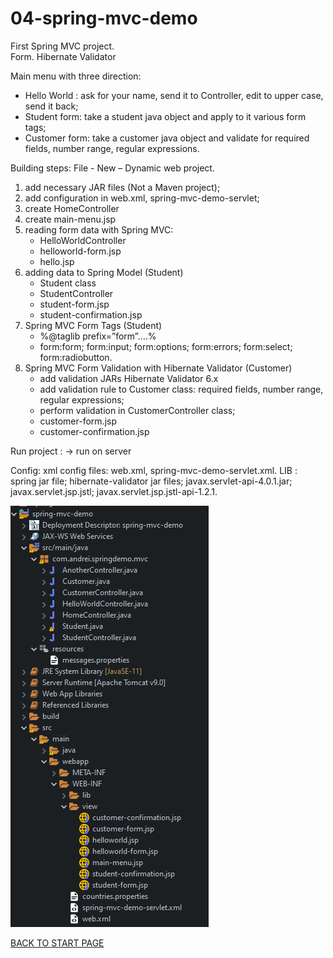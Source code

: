 # 04-spring-mvc-demo
First Spring MVC  project.  
Form.  Hibernate Validator  


Main menu with  three direction:
-	Hello World : ask for your name, send it to Controller, edit to upper case, send it back;
-	Student form: take a student java object and apply to it various form tags;
-	Customer form: take a customer java object and validate for required fields, number range, regular expressions.

	
Building steps:
File - New – Dynamic web project.
1.	add  necessary  JAR files  (Not a Maven project);
2.	add configuration in web.xml, spring-mvc-demo-servlet;
3.	create HomeController
4.	create main-menu.jsp
5.	reading form data with Spring MVC: 
    -	HelloWorldController
    -	helloworld-form.jsp
    -	hello.jsp
6.	adding data to Spring Model (Student)
    -	Student class
    -	StudentController 
    -	student-form.jsp
    -	student-confirmation.jsp
7.	Spring MVC Form Tags (Student) 
    -	%@taglib prefix=”form”....%
    -	form:form; form:input; form:options; form:errors; form:select; form:radiobutton.
8.	Spring MVC Form Validation with Hibernate Validator (Customer)
    -	add validation JARs Hibernate Validator 6.x
    -	add validation rule to Customer class: required fields, number range, regular expressions;
    -	perform validation in CustomerController class;
    -	customer-form.jsp
    -	customer-confirmation.jsp

Run project :    -> run on server

Config:  xml config files: web.xml, spring-mvc-demo-servlet.xml.
LIB : spring jar file; hibernate-validator jar files;  javax.servlet-api-4.0.1.jar;  javax.servlet.jsp.jstl; javax.servlet.jsp.jstl-api-1.2.1.

![Project Explorer:](box/project-structure.png)



[BACK TO START PAGE](https://github.com/FlorescuAndrei/Start.git) 



